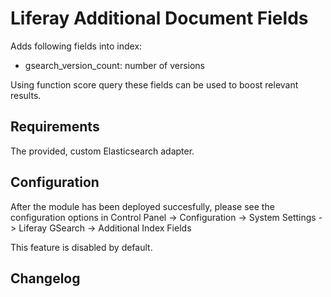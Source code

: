# Liferay Additional Document Fields

Adds following fields into index:

* gsearch_version_count: number of versions

Using function score query these fields can be used to boost relevant results.

## Requirements

The provided, custom Elasticsearch adapter.

## Configuration

After the module has been deployed succesfully, please see the configuration options in Control Panel -> Configuration -> System Settings -> Liferay GSearch -> Additional Index Fields

This feature is disabled by default. 

## Changelog

